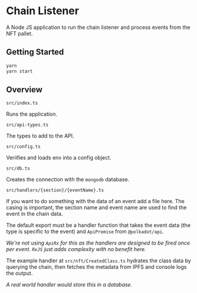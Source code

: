# Chain Listener

A Node JS application to run the chain listener and process events from the NFT pallet.

## Getting Started

```sh
yarn
yarn start
```

## Overview

`src/index.ts`

Runs the application.

`src/api-types.ts`

The types to add to the API.

`src/config.ts`

Veriifies and loads env into a config object.

`src/db.ts`

Creates the connection with the `mongodb` database.

`src/handlers/{section}/{eventName}.ts`

If you want to do something with the data of an event add a file here. The casing is important, the section name and event name are used to find the event in the chain data.

The default export must be a handler function that takes the event data (the type is specific to the event) and `ApiPromise` from `@polkadot/api`.

_We're not using `ApiRx` for this as the handlers are designed to be fired once per event. `RxJS` just adds complexity with no benefit here._

The example handler at `src/nft/CreatedClass.ts` hydrates the class data by querying the chain, then fetches the metadata from IPFS and console logs the output.

_A real world handler would store this in a database._

